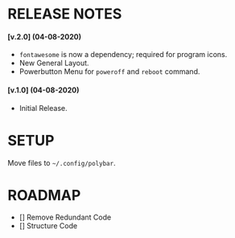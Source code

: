 # RELEASE NOTES

#### [v.2.0] (04-08-2020)
* `fontawesome` is now a dependency; required for program icons.
* New General Layout.
* Powerbutton Menu for `poweroff` and `reboot` command.

#### [v.1.0] (04-08-2020)
* Initial Release.

# SETUP

Move files to `~/.config/polybar`. 


# ROADMAP 
- [] Remove Redundant Code
- [] Structure Code
